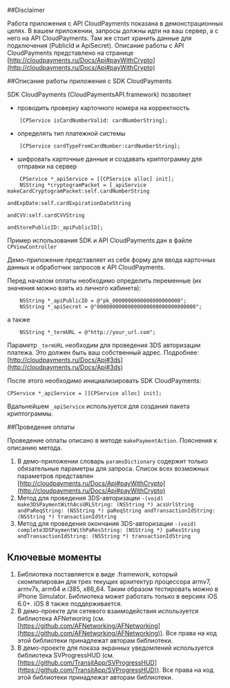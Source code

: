 ##Disclaimer

Работа приложения с API CloudPayments показана в демонстрационных целях. В вашем приложении, запросы должны идти на ваш сервер, а с него на API CloudPayments. Там же стоит хранить данные для подключения (PublicId и ApiSecret). Описание работы с API CloudPayments представлено на странице [http://cloudpayments.ru/Docs/Api#payWithCrypto](http://cloudpayments.ru/Docs/Api#payWithCrypto)


##Описание работы приложения с SDK CloudPayments

SDK CloudPayments (CloudPaymentsAPI.framework) позволяет

* проводить проверку карточного номера на корректность
``` objc
	[CPService isCardNumberValid: cardNumberString];
```

* определять тип платежной системы
``` objc
	[CPService cardTypeFromCardNumber:cardNumberString];
```

* шифровать карточные данные и создавать криптограмму для отправки на сервер
``` objc
	CPService *_apiService = [[CPService alloc] init];
	NSString *cryptogramPacket = [_apiService makeCardCryptogramPacket:self.cardNumberString
																andExpDate:self.cardExpirationDateString
																	andCVV:self.cardCVVString
														  andStorePublicID:_apiPublicID];
```

Пример использования SDK и API CloudPayments дан в файле `CPViewController`

Демо-приложение представляет из себя форму для ввода карточных данных и обработчик запросов к API CloudPayments.

Перед началом оплаты необходимо определить переменные (их значения можно взять из личного кабинета):

``` objc
	NSString *_apiPublicID = @"pk_0000000000000000000000";
	NSString *_apiSecret = @"00000000000000000000000000000000";
```
а также
```objc
	NSString *_termURL = @"http://your_url.com";
```
Параметр `_termURL` необходим для проведения 3DS авторизации платежа. Это должен быть ваш собственный адрес. Подробнее: [http://cloudpayments.ru/Docs/Api#3ds](http://cloudpayments.ru/Docs/Api#3ds)

После этого необходимо инициализировать SDK CloudPayments:

```objc
CPService *_apiService = [[CPService alloc] init];
```

Вдальнейшем `_apiService` используется для создания пакета криптограммы.

##Проведение оплаты

Проведение оплаты описано в методе `makePaymentAction`.
Пояснения к описанию метода.

1. В демо-приложении словарь `paramsDictionary` содержит только обязательные параметры для запроса. Список всех возможных параметров представлен [http://cloudpayments.ru/Docs/Api#payWithCrypto](http://cloudpayments.ru/Docs/Api#payWithCrypto)
2. Метод для проведения 3DS-авторизации `-(void) make3DSPaymentWithAcsURLString: (NSString *) acsUrlString andPaReqString: (NSString *) paReqString andTransactionIdString: (NSString *) transactionIdString`
3. Метод для проведения окончания 3DS-авторизации `-(void) complete3DSPaymentWithPaResString: (NSString *) paResString andTransactionIdString: (NSString *) transactionIdString`


## Ключевые моменты
1. Библиотека поставляется в виде .framework, который скомпилирован для трех текущих архитектур процессора armv7, armv7s, arm64 и i385, x86_64. Таким образом тестировать можно в iPhone Simulator. Библиотека может работать только в версиях  iOS 6.0+. iOS 8 также поддерживается.
2. В демо-проекте для сетевого взаимодействия используется библиотека AFNetworing (см. [https://github.com/AFNetworking/AFNetworking](https://github.com/AFNetworking/AFNetworking)). Все права на код этой библиотеки принадлежат авторам библиотеки.
3. В демо-проекте для показа экранных уведомлений используется библиотека SVProgressHUD (см. [https://github.com/TransitApp/SVProgressHUD](https://github.com/TransitApp/SVProgressHUD)). Все права на код этой библиотеки принадлежат авторам библиотеки.